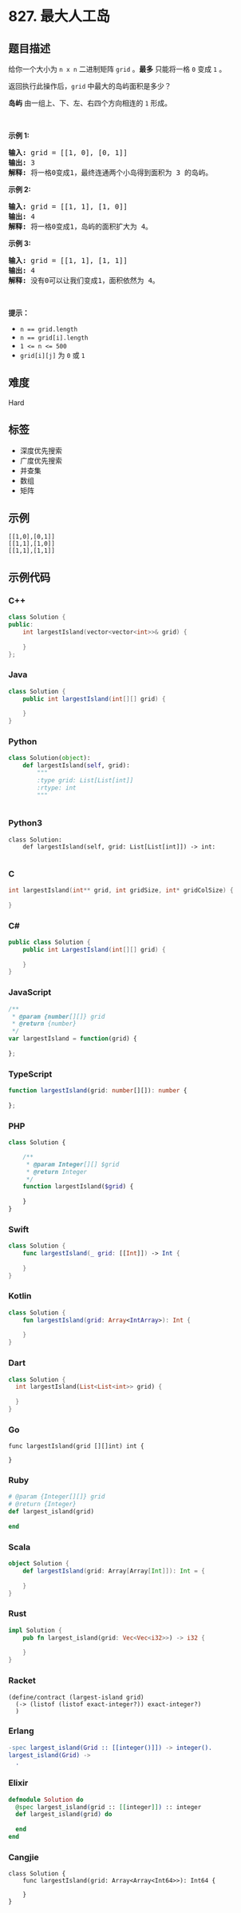 # 827. 最大人工岛

## 题目描述

<p>给你一个大小为 <code>n x n</code> 二进制矩阵 <code>grid</code> 。<strong>最多</strong> 只能将一格&nbsp;<code>0</code> 变成&nbsp;<code>1</code> 。</p>

<p>返回执行此操作后，<code>grid</code> 中最大的岛屿面积是多少？</p>

<p><strong>岛屿</strong> 由一组上、下、左、右四个方向相连的&nbsp;<code>1</code> 形成。</p>

<p>&nbsp;</p>

<p><strong class="example">示例 1:</strong></p>

<pre>
<strong>输入: </strong>grid = [[1, 0], [0, 1]]
<strong>输出:</strong> 3
<strong>解释:</strong> 将一格0变成1，最终连通两个小岛得到面积为 3 的岛屿。
</pre>

<p><strong class="example">示例 2:</strong></p>

<pre>
<strong>输入: </strong>grid =<strong> </strong>[[1, 1], [1, 0]]
<strong>输出:</strong> 4
<strong>解释:</strong> 将一格0变成1，岛屿的面积扩大为 4。</pre>

<p><strong class="example">示例 3:</strong></p>

<pre>
<strong>输入: </strong>grid = [[1, 1], [1, 1]]
<strong>输出:</strong> 4
<strong>解释:</strong> 没有0可以让我们变成1，面积依然为 4。</pre>

<p>&nbsp;</p>

<p><strong>提示：</strong></p>

<ul>
	<li><code>n == grid.length</code></li>
	<li><code>n == grid[i].length</code></li>
	<li><code>1 &lt;= n &lt;= 500</code></li>
	<li><code>grid[i][j]</code> 为 <code>0</code> 或 <code>1</code></li>
</ul>


## 难度

Hard

## 标签

- 深度优先搜索
- 广度优先搜索
- 并查集
- 数组
- 矩阵

## 示例

```
[[1,0],[0,1]]
[[1,1],[1,0]]
[[1,1],[1,1]]
```

## 示例代码

### C++

```cpp
class Solution {
public:
    int largestIsland(vector<vector<int>>& grid) {
        
    }
};
```

### Java

```java
class Solution {
    public int largestIsland(int[][] grid) {
        
    }
}
```

### Python

```python
class Solution(object):
    def largestIsland(self, grid):
        """
        :type grid: List[List[int]]
        :rtype: int
        """
        
```

### Python3

```python3
class Solution:
    def largestIsland(self, grid: List[List[int]]) -> int:
        
```

### C

```c
int largestIsland(int** grid, int gridSize, int* gridColSize) {
    
}
```

### C#

```csharp
public class Solution {
    public int LargestIsland(int[][] grid) {
        
    }
}
```

### JavaScript

```javascript
/**
 * @param {number[][]} grid
 * @return {number}
 */
var largestIsland = function(grid) {
    
};
```

### TypeScript

```typescript
function largestIsland(grid: number[][]): number {
    
};
```

### PHP

```php
class Solution {

    /**
     * @param Integer[][] $grid
     * @return Integer
     */
    function largestIsland($grid) {
        
    }
}
```

### Swift

```swift
class Solution {
    func largestIsland(_ grid: [[Int]]) -> Int {
        
    }
}
```

### Kotlin

```kotlin
class Solution {
    fun largestIsland(grid: Array<IntArray>): Int {
        
    }
}
```

### Dart

```dart
class Solution {
  int largestIsland(List<List<int>> grid) {
    
  }
}
```

### Go

```golang
func largestIsland(grid [][]int) int {
    
}
```

### Ruby

```ruby
# @param {Integer[][]} grid
# @return {Integer}
def largest_island(grid)
    
end
```

### Scala

```scala
object Solution {
    def largestIsland(grid: Array[Array[Int]]): Int = {
        
    }
}
```

### Rust

```rust
impl Solution {
    pub fn largest_island(grid: Vec<Vec<i32>>) -> i32 {
        
    }
}
```

### Racket

```racket
(define/contract (largest-island grid)
  (-> (listof (listof exact-integer?)) exact-integer?)
  )
```

### Erlang

```erlang
-spec largest_island(Grid :: [[integer()]]) -> integer().
largest_island(Grid) ->
  .
```

### Elixir

```elixir
defmodule Solution do
  @spec largest_island(grid :: [[integer]]) :: integer
  def largest_island(grid) do
    
  end
end
```

### Cangjie

```cangjie
class Solution {
    func largestIsland(grid: Array<Array<Int64>>): Int64 {

    }
}
```

